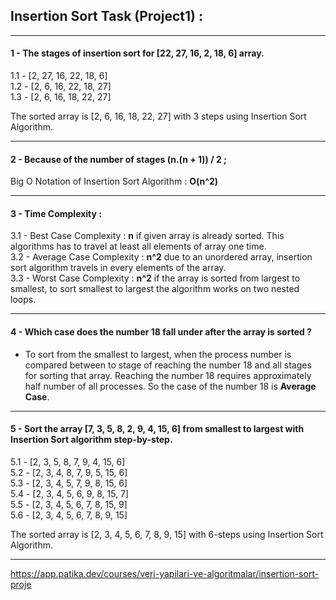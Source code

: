 ## Insertion Sort Task (Project1) :

---------------------------------------------------------------------------------------------------------------------------------------------------------------------

 #### 1 - The stages of insertion sort for [22, 27, 16, 2, 18, 6] array.
  1.1 - [2, 27, 16, 22, 18, 6]\
  1.2 - [2, 6, 16, 22, 18, 27]\
  1.3 - [2, 6, 16, 18, 22, 27]
  
 The sorted array is [2, 6, 16, 18, 22, 27] with 3 steps using Insertion Sort Algorithm.
  
---------------------------------------------------------------------------------------------------------------------------------------------------------------------

 #### 2 - Because of the number of stages (n.(n + 1)) / 2 ; 
 Big O Notation of Insertion Sort Algorithm :  **O(n^2)** 
 
---------------------------------------------------------------------------------------------------------------------------------------------------------------------
 
 #### 3 - Time Complexity : 
  3.1 - Best Case Complexity : **n** if given array is already sorted. This algorithms has to travel at least all elements of array one time.\
  3.2 - Average Case Complexity : **n^2** due to an unordered array, insertion sort algorithm travels in every elements of the array.\
  3.3 - Worst Case Complexity : **n^2** if the array is sorted from largest to smallest, to sort smallest to largest the algorithm works on two nested loops. 
 
---------------------------------------------------------------------------------------------------------------------------------------------------------------------
 
 #### 4 - Which case does the number 18 fall under after the array is sorted ?
 - To sort from the smallest to largest, when the process number is compared between to stage of reaching the number 18 and all stages for sorting that array. Reaching the number 18 requires approximately half number of all processes. So the case of the number 18 is **Average Case**. 
---------------------------------------------------------------------------------------------------------------------------------------------------------------------

#### 5 - Sort the array [7, 3, 5, 8, 2, 9, 4, 15, 6] from smallest to largest with Insertion Sort algorithm step-by-step.

 5.1 - [2, 3, 5, 8, 7, 9, 4, 15, 6]\
 5.2 - [2, 3, 4, 8, 7, 9, 5, 15, 6]\
 5.3 - [2, 3, 4, 5, 7, 9, 8, 15, 6]\
 5.4 - [2, 3, 4, 5, 6, 9, 8, 15, 7]\
 5.5 - [2, 3, 4, 5, 6, 7, 8, 15, 9]\
 5.6 - [2, 3, 4, 5, 6, 7, 8, 9, 15]
 
 The sorted array is [2, 3, 4, 5, 6, 7, 8, 9, 15] with 6-steps using Insertion Sort Algorithm.
 
 ---------------------------------------------------------------------------------------------------------------------------------------------------------------------

https://app.patika.dev/courses/veri-yapilari-ve-algoritmalar/insertion-sort-proje
